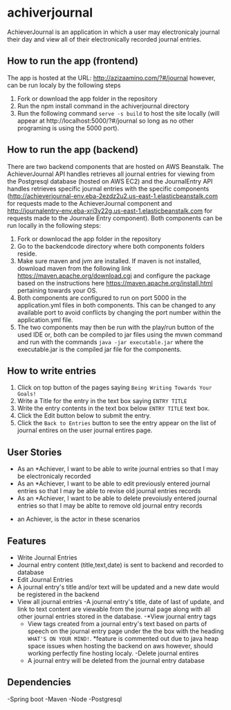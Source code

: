 # achiverjournal
AchieverJournal is an application in which a user may electronicaly journal their day and view all of their electronically recorded journal entries.

## How to run the app (frontend)
The app is hosted at the URL: http://azizaamino.com/?#/journal however, can be run localy by the following steps
1. Fork or download the app folder in the repository
2. Run the npm install command in the achiverjournal directory
3. Run the following command `serve -s build` to host the site locally (will appear at http://localhost:5000/?#/journal so long as no other programing is using the 5000 port).
## How to run the app (backend)
There are two backend components that are hosted on AWS Beanstalk. The AchieverJournal API handles retrieves all journal entries for viewing from the Postgresql database (hosted on AWS EC2) and the JournalEntry API handles retrieves specific journal entries with the specific components (http://achieverjournal-env.eba-2ezdz2u2.us-east-1.elasticbeanstalk.com for requests made to the AchieverJournal component and http://journalentry-env.eba-xri3y22g.us-east-1.elasticbeanstalk.com for requests made to the Journale Entry component). Both components can be run locally in the following steps:
1. Fork or downlocad the app folder in the repository
2. Go to the backendcode directory where both components folders reside.
3. Make sure maven and jvm are installed. If maven is not installed, download maven from the following link https://maven.apache.org/download.cgi and configure the package based on the instructions here https://maven.apache.org/install.html pertaining towards your OS.
4. Both components are configured to run on port 5000 in the application.yml files in both components. This can be changed to any available port to avoid conflicts by changing the port number within the application.yml file.
5. The two components may then be run with the play/run button of the used IDE or, both can be compiled to jar files using the mvwn command and run with the commands  `java -jar executable.jar` where the executable.jar is the compiled jar file for the components.
## How to write entries
1. Click on top button of the pages saying `Being Writing Towards Your Goals!`
2. Write a Title for the entry in the text box saying `ENTRY TITLE`
3. Write the entry contents in the text box below `ENTRY TITLE` text box.
4. Click the Edit button below to submit the entry.
5. Click the `Back to Entries` button to see the entry appear on the list of journal entires on the user journal entires page.
## User Stories
 - As an *Achiever, I want to be able to write journal entries so that I may be electronicaly recorded
 - As an *Achiever, I want to be able to edit previously entered journal entries so that I may be able to revise old journal entries records 
 - As an *Achiever, I want to be able to delete prevoiusly entered journal entries so that I may be ablte to remove old journal entry records
 * an Achiever, is the actor in these scenarios
## Features
 - Write Journal Entries
  - Journal entry content (title,text,date) is sent to backend and recorded to database
 - Edit Journal Entries
  - A journal entry's title and/or text will be updated and a new date would be registered in the backend
 - View all journal entries
  -A journal entry's title, date of last of update, and link to text content are viewable from the journal page along with all other journal entries stored in the database.
  -*View journal entry tags
    - View tags created from a journal entry's text based on parts of speech on the journal entry page under the the box with the heading `WHAT'S ON YOUR MIND!`.
    *feature is commented out due to java heap space issues when hosting the backend on aws however, should working perfectly fine hosting localy.
  -Delete journal entires
    - A journal entry will be deleted from the journal entry database
## Dependencies
  -Spring boot
  -Maven
  -Node
  -Postgresql
  
